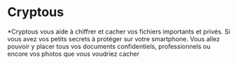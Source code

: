 # Cryptous
*Cryptous vous aide à chiffrer et cacher vos fichiers importants et privés. Si vous avez vos petits secrets à protéger sur votre smartphone.
Vous allez pouvoir y placer tous vos documents confidentiels, professionnels ou encore vos photos que vous voudriez cacher
